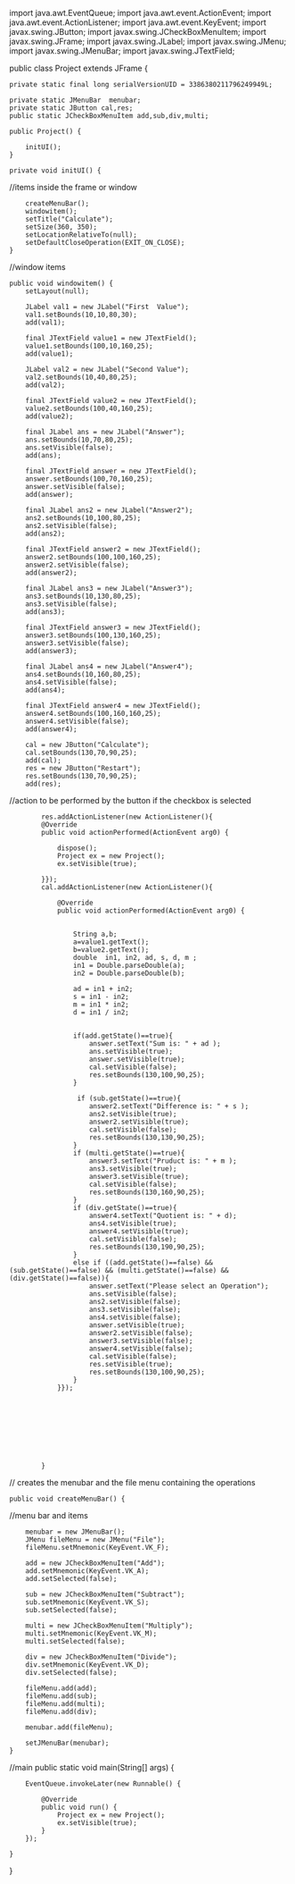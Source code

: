 

import java.awt.EventQueue;
import java.awt.event.ActionEvent;
import java.awt.event.ActionListener;
import java.awt.event.KeyEvent;
import javax.swing.JButton;
import javax.swing.JCheckBoxMenuItem;
import javax.swing.JFrame;
import javax.swing.JLabel;
import javax.swing.JMenu;
import javax.swing.JMenuBar;
import javax.swing.JTextField;

public class Project extends JFrame { 

	
	private static final long serialVersionUID = 3386380211796249949L;

	private static JMenuBar  menubar;
	private static JButton cal,res;
	public static JCheckBoxMenuItem add,sub,div,multi;

	public Project() {

		initUI();
	}

	private void initUI() {
		
//items inside the frame or window
		
		createMenuBar();
		windowitem(); 
		setTitle("Calculate");
		setSize(360, 350);
		setLocationRelativeTo(null);
		setDefaultCloseOperation(EXIT_ON_CLOSE);
	}

//window items
	
	public void windowitem() {
		setLayout(null);

		JLabel val1 = new JLabel("First  Value");
		val1.setBounds(10,10,80,30);
		add(val1);

		final JTextField value1 = new JTextField();
		value1.setBounds(100,10,160,25);
		add(value1);

		JLabel val2 = new JLabel("Second Value");
		val2.setBounds(10,40,80,25);
		add(val2);

		final JTextField value2 = new JTextField();
		value2.setBounds(100,40,160,25);
		add(value2);

		final JLabel ans = new JLabel("Answer");
		ans.setBounds(10,70,80,25);
		ans.setVisible(false);
		add(ans);

		final JTextField answer = new JTextField();
		answer.setBounds(100,70,160,25);
		answer.setVisible(false);
		add(answer);

		final JLabel ans2 = new JLabel("Answer2");
		ans2.setBounds(10,100,80,25);
		ans2.setVisible(false);
		add(ans2);
		
		final JTextField answer2 = new JTextField();
		answer2.setBounds(100,100,160,25);
		answer2.setVisible(false);
		add(answer2);
		
		final JLabel ans3 = new JLabel("Answer3");
		ans3.setBounds(10,130,80,25);
		ans3.setVisible(false);
		add(ans3);

		final JTextField answer3 = new JTextField();
		answer3.setBounds(100,130,160,25);
		answer3.setVisible(false);
		add(answer3);
		
		final JLabel ans4 = new JLabel("Answer4");
		ans4.setBounds(10,160,80,25);
		ans4.setVisible(false);
		add(ans4);
		
		final JTextField answer4 = new JTextField();
		answer4.setBounds(100,160,160,25);
		answer4.setVisible(false);
		add(answer4);
		
		cal = new JButton("Calculate");
		cal.setBounds(130,70,90,25);
		add(cal);
		res = new JButton("Restart");
		res.setBounds(130,70,90,25);
		add(res);
		

//action to be performed by the button if the checkbox is selected
		
		
			res.addActionListener(new ActionListener(){
			@Override
			public void actionPerformed(ActionEvent arg0) {
				
		        dispose();
		        Project ex = new Project();
		        ex.setVisible(true);
		    
			}});
			cal.addActionListener(new ActionListener(){

				@Override
				public void actionPerformed(ActionEvent arg0) {
					
					
					String a,b;
					a=value1.getText();
					b=value2.getText();
					double  in1, in2, ad, s, d, m ;
					in1 = Double.parseDouble(a);
					in2 = Double.parseDouble(b);
					
					ad = in1 + in2;
					s = in1 - in2;
					m = in1 * in2;
					d = in1 / in2;
				
					
					if(add.getState()==true){
						answer.setText("Sum is: " + ad );
						ans.setVisible(true);
						answer.setVisible(true);
						cal.setVisible(false);
						res.setBounds(130,100,90,25);
					}
					
					 if (sub.getState()==true){
						answer2.setText("Difference is: " + s );
						ans2.setVisible(true);
						answer2.setVisible(true);
						cal.setVisible(false);
						res.setBounds(130,130,90,25);
					}
					if (multi.getState()==true){
						answer3.setText("Pruduct is: " + m );
						ans3.setVisible(true);
						answer3.setVisible(true);
						cal.setVisible(false);
						res.setBounds(130,160,90,25);
					}
					if (div.getState()==true){
						answer4.setText("Quotient is: " + d);
						ans4.setVisible(true);
						answer4.setVisible(true);
						cal.setVisible(false);
						res.setBounds(130,190,90,25);
					}
					else if ((add.getState()==false) && (sub.getState()==false) && (multi.getState()==false) && (div.getState()==false)){
						answer.setText("Please select an Operation");
						ans.setVisible(false);
						ans2.setVisible(false);
						ans3.setVisible(false);
						ans4.setVisible(false);
						answer.setVisible(true);
						answer2.setVisible(false);
						answer3.setVisible(false);
						answer4.setVisible(false);
						cal.setVisible(false);
						res.setVisible(true);
						res.setBounds(130,100,90,25);
					}
				}});	
				
			
			
			
			
			
			
		
					
			}
// creates the menubar and the file menu containing the operations
	

				
				
	public void createMenuBar() {

//menu bar and items
		
	    menubar = new JMenuBar();
		JMenu fileMenu = new JMenu("File");
		fileMenu.setMnemonic(KeyEvent.VK_F);

		add = new JCheckBoxMenuItem("Add");
		add.setMnemonic(KeyEvent.VK_A);
		add.setSelected(false);

		sub = new JCheckBoxMenuItem("Subtract");
		sub.setMnemonic(KeyEvent.VK_S);
		sub.setSelected(false);

		multi = new JCheckBoxMenuItem("Multiply");
		multi.setMnemonic(KeyEvent.VK_M);
		multi.setSelected(false);

		div = new JCheckBoxMenuItem("Divide");
		div.setMnemonic(KeyEvent.VK_D);
		div.setSelected(false);
		
		fileMenu.add(add);
		fileMenu.add(sub);
		fileMenu.add(multi);
		fileMenu.add(div);

		menubar.add(fileMenu);	

		setJMenuBar(menubar);
	}
	
	


//main 
	public static void main(String[] args) {


		EventQueue.invokeLater(new Runnable() {

			@Override
			public void run() {
				Project ex = new Project();
				ex.setVisible(true);
			}
		});

	}


}



